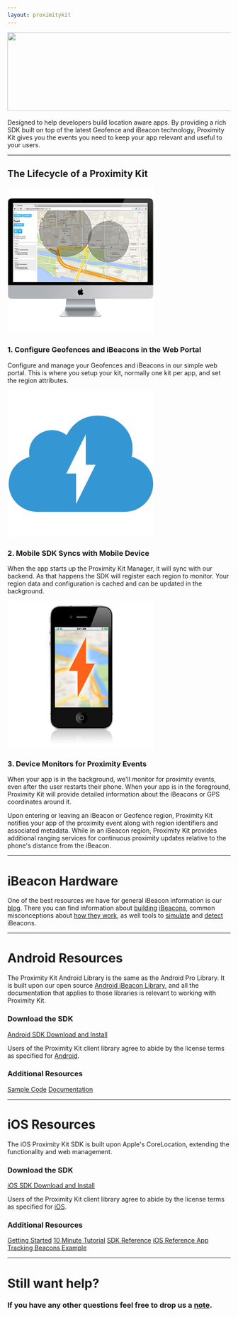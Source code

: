 ```yaml
---
layout: proximitykit
---
```


<img style="width:800px;height:178px;" src="/img/proximitykit-logo.png" />

Designed to help developers build location aware apps. By providing a rich SDK built on top of the latest Geofence and iBeacon technology, Proximity Kit gives you the events you need to keep your app relevant and useful to your users.

---

## The Lifecycle of a Proximity Kit

<div class="tiles clearfix">
  <div class="tile">
    <img class="tile-image" src="/img/pk-configure.png" />
    <h3>1. Configure Geofences and iBeacons in the Web Portal</h3>
    <p>Configure and manage your Geofences and iBeacons in our simple web portal. This is where you setup your kit, normally one kit per app, and set the region attributes.</p>
  </div>
  <div class="tile">
    <img class="tile-image" src="/img/pk-cloud.png" />
    <h3> 2. Mobile SDK Syncs with Mobile Device </h3>
    <p> When the app starts up the Proximity Kit Manager, it will sync with our backend. As that happens the SDK will register each region to monitor. Your region data and configuration is cached and can be updated in the background.</p>
  </div>
  <div class="tile">
    <img class="tile-image" src="/img/pk-monitor.png" />
    <h3> 3. Device Monitors for Proximity Events </h3>
    <p> When your app is in the background, we'll monitor for proximity events, even after the user restarts their phone. When your app is in the foreground, Proximity Kit will provide detailed information about the iBeacons or GPS coordinates around it.</p>
  </div>
</div>

Upon entering or leaving an iBeacon or Geofence region, Proximity Kit notifies your app of the proximity event along with region identifiers and associated metadata. While in an iBeacon region, Proximity Kit provides additional ranging services for continuous proximity updates relative to the phone's distance from the iBeacon.

---

# iBeacon Hardware

One of the best resources we have for general iBeacon information is our [blog](/blog). There you can find information about [building](http://developer.radiusnetworks.com/2013/11/04/how-to-make-an-ibeacon-with-the-ti-cc2540.html) [iBeacons](http://developer.radiusnetworks.com/2013/10/09/how-to-make-an-ibeacon-out-of-a-raspberry-pi.html), common misconceptions about [how they work](http://developer.radiusnetworks.com/2014/01/10/ibeacon-misconceptions.html), as well tools to [simulate](http://www.radiusnetworks.com/macbeacon-app.html) and [detect](http://www.radiusnetworks.com/scanbeacon-app.html) iBeacons.

---

# Android Resources

The Proximity Kit Android Library is the same as the Android Pro Library. It is built upon our open source [Android iBeacon Library](/ibeacon/android/), and all the documentation that applies to those libraries is relevant to working with Proximity Kit.

### Download the SDK

<a class="btn" href="http://proximitykit.com/android-download">Android SDK Download and Install</a>

Users of the Proximity Kit client library agree to abide by the license terms as
 specified for [Android](proximity-kit-android-license.txt).

### Additional Resources

<a class="btn" href="/ibeacon/android/samples.html">Sample Code</a>
<a class="btn" href="/ibeacon/android/pro/documentation.html">Documentation</a>

---

# iOS Resources

The iOS Proximity Kit SDK is built upon Apple's CoreLocation, extending the functionality and web management.

### Download the SDK

<a class="btn" href="http://proximitykit.com/download">iOS SDK Download and Install</a>

Users of the Proximity Kit client library agree to abide by the license terms as
 specified for [iOS](proximity-kit-ios-license.txt).

### Additional Resources

<a class="btn" href="gettingstarted">Getting Started</a>
<a class="btn" href="webbeacon">10 Minute Tutorial</a>
<a class="btn" href="ios/docs">SDK Reference</a>
<a class="btn" href="https://github.com/RadiusNetworks/proximity-kit-ios-example">iOS Reference App</a>
<a class="btn" href="ios/tracking_beacons.html">Tracking Beacons Example</a>

---

# Still want help?

### If you have any other questions feel free to drop us a [note](mailto:support@radiusnetworks.com).

